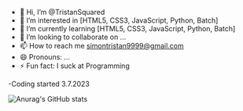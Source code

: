 - 👋 Hi, I’m @TristanSquared
- 👀 I’m interested in [HTML5, CSS3, JavaScript, Python, Batch]
- 🌱 I’m currently learning [HTML5, CSS3, JavaScript, Python, Batch]
- 💞️ I’m looking to collaborate on ...
- 📫 How to reach me simontristan9999@gmail.com
- 😄 Pronouns: ...
- ⚡ Fun fact: I suck at Programming
  
-Coding started 3.7.2023

![Anurag's GitHub stats](https://github-readme-stats.vercel.app/api?username=TristanSquared&show_icons=true&theme=dark)

<!---
TristanSquared/TristanSquared is a ✨ special ✨ repository because its `README.md` (this file) appears on your GitHub profile.
You can click the Preview link to take a look at your changes.
--->
